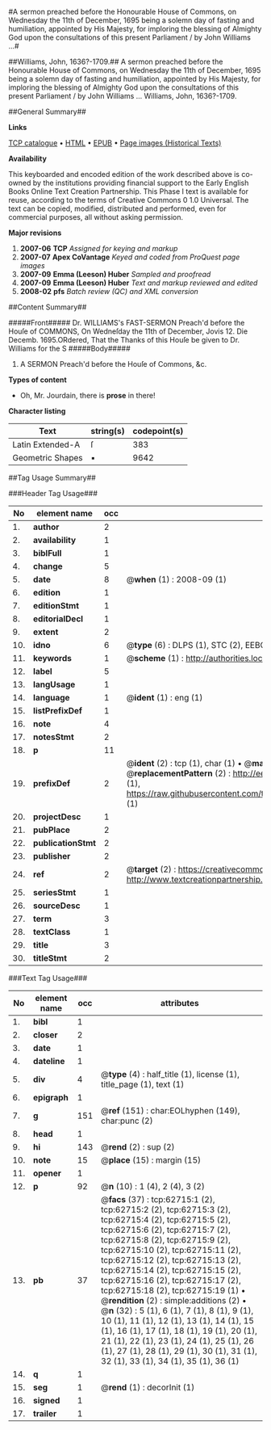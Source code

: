 #A sermon preached before the Honourable House of Commons, on Wednesday the 11th of December, 1695 being a solemn day of fasting and humiliation, appointed by His Majesty, for imploring the blessing of Almighty God upon the consultations of this present Parliament / by John Williams ...#

##Williams, John, 1636?-1709.##
A sermon preached before the Honourable House of Commons, on Wednesday the 11th of December, 1695 being a solemn day of fasting and humiliation, appointed by His Majesty, for imploring the blessing of Almighty God upon the consultations of this present Parliament / by John Williams ...
Williams, John, 1636?-1709.

##General Summary##

**Links**

[TCP catalogue](http://www.ota.ox.ac.uk/tcp/)  • 
[HTML](http://tei.it.ox.ac.uk/tcp/Texts-HTML/free/A66/A66421.html)  • 
[EPUB](http://tei.it.ox.ac.uk/tcp/Texts-EPUB/free/A66/A66421.epub) • 
[Page images (Historical Texts)](https://data.historicaltexts.jisc.ac.uk/view?pubId=eebo-12528458e&pageId=eebo-12528458e-62715-1)

**Availability**

This keyboarded and encoded edition of the
	       work described above is co-owned by the institutions
	       providing financial support to the Early English Books
	       Online Text Creation Partnership. This Phase I text is
	       available for reuse, according to the terms of Creative
	       Commons 0 1.0 Universal. The text can be copied,
	       modified, distributed and performed, even for
	       commercial purposes, all without asking permission.

**Major revisions**

1. __2007-06__ __TCP__ *Assigned for keying and markup*
1. __2007-07__ __Apex CoVantage__ *Keyed and coded from ProQuest page images*
1. __2007-09__ __Emma (Leeson) Huber__ *Sampled and proofread*
1. __2007-09__ __Emma (Leeson) Huber__ *Text and markup reviewed and edited*
1. __2008-02__ __pfs__ *Batch review (QC) and XML conversion*

##Content Summary##

#####Front#####
Dr. WILLIAMS's FAST-SERMON Preach'd before the Houſe of COMMONS, On Wedneſday the 11th of December, Jovis 12. Die Decemb. 1695.ORdered, That the Thanks of this Houſe be given to Dr. Williams for the S
#####Body#####

1. A SERMON Preach'd before the Houſe of Commons, &c.

**Types of content**

  * Oh, Mr. Jourdain, there is **prose** in there!

**Character listing**


|Text|string(s)|codepoint(s)|
|---|---|---|
|Latin Extended-A|ſ|383|
|Geometric Shapes|▪|9642|

##Tag Usage Summary##

###Header Tag Usage###

|No|element name|occ|attributes|
|---|---|---|---|
|1.|__author__|2||
|2.|__availability__|1||
|3.|__biblFull__|1||
|4.|__change__|5||
|5.|__date__|8| @__when__ (1) : 2008-09 (1)|
|6.|__edition__|1||
|7.|__editionStmt__|1||
|8.|__editorialDecl__|1||
|9.|__extent__|2||
|10.|__idno__|6| @__type__ (6) : DLPS (1), STC (2), EEBO-CITATION (1), OCLC (1), VID (1)|
|11.|__keywords__|1| @__scheme__ (1) : http://authorities.loc.gov/ (1)|
|12.|__label__|5||
|13.|__langUsage__|1||
|14.|__language__|1| @__ident__ (1) : eng (1)|
|15.|__listPrefixDef__|1||
|16.|__note__|4||
|17.|__notesStmt__|2||
|18.|__p__|11||
|19.|__prefixDef__|2| @__ident__ (2) : tcp (1), char (1)  •  @__matchPattern__ (2) : ([0-9\-]+):([0-9IVX]+) (1), (.+) (1)  •  @__replacementPattern__ (2) : http://eebo.chadwyck.com/downloadtiff?vid=$1&page=$2 (1), https://raw.githubusercontent.com/textcreationpartnership/Texts/master/tcpchars.xml#$1 (1)|
|20.|__projectDesc__|1||
|21.|__pubPlace__|2||
|22.|__publicationStmt__|2||
|23.|__publisher__|2||
|24.|__ref__|2| @__target__ (2) : https://creativecommons.org/publicdomain/zero/1.0/ (1), http://www.textcreationpartnership.org/docs/. (1)|
|25.|__seriesStmt__|1||
|26.|__sourceDesc__|1||
|27.|__term__|3||
|28.|__textClass__|1||
|29.|__title__|3||
|30.|__titleStmt__|2||


###Text Tag Usage###

|No|element name|occ|attributes|
|---|---|---|---|
|1.|__bibl__|1||
|2.|__closer__|2||
|3.|__date__|1||
|4.|__dateline__|1||
|5.|__div__|4| @__type__ (4) : half_title (1), license (1), title_page (1), text (1)|
|6.|__epigraph__|1||
|7.|__g__|151| @__ref__ (151) : char:EOLhyphen (149), char:punc (2)|
|8.|__head__|1||
|9.|__hi__|143| @__rend__ (2) : sup (2)|
|10.|__note__|15| @__place__ (15) : margin (15)|
|11.|__opener__|1||
|12.|__p__|92| @__n__ (10) : 1 (4), 2 (4), 3 (2)|
|13.|__pb__|37| @__facs__ (37) : tcp:62715:1 (2), tcp:62715:2 (2), tcp:62715:3 (2), tcp:62715:4 (2), tcp:62715:5 (2), tcp:62715:6 (2), tcp:62715:7 (2), tcp:62715:8 (2), tcp:62715:9 (2), tcp:62715:10 (2), tcp:62715:11 (2), tcp:62715:12 (2), tcp:62715:13 (2), tcp:62715:14 (2), tcp:62715:15 (2), tcp:62715:16 (2), tcp:62715:17 (2), tcp:62715:18 (2), tcp:62715:19 (1)  •  @__rendition__ (2) : simple:additions (2)  •  @__n__ (32) : 5 (1), 6 (1), 7 (1), 8 (1), 9 (1), 10 (1), 11 (1), 12 (1), 13 (1), 14 (1), 15 (1), 16 (1), 17 (1), 18 (1), 19 (1), 20 (1), 21 (1), 22 (1), 23 (1), 24 (1), 25 (1), 26 (1), 27 (1), 28 (1), 29 (1), 30 (1), 31 (1), 32 (1), 33 (1), 34 (1), 35 (1), 36 (1)|
|14.|__q__|1||
|15.|__seg__|1| @__rend__ (1) : decorInit (1)|
|16.|__signed__|1||
|17.|__trailer__|1||
